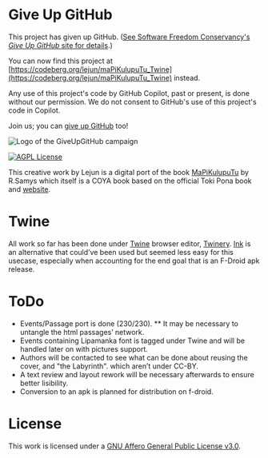 # Give Up GitHub

This project has given up GitHub.  ([See Software Freedom Conservancy's *Give Up  GitHub* site for details](https://GiveUpGitHub.org).)

You can now find this project at [https://codeberg.org/lejun/maPiKulupuTu_Twine](https://codeberg.org/lejun/maPiKulupuTu_Twine) instead.

Any use of this project's code by GitHub Copilot, past or present, is done without our permission.  We do not consent to GitHub's use of this project's code in Copilot.

Join us; you can [give up GitHub](https://GiveUpGitHub.org) too!

![Logo of the GiveUpGitHub campaign](https://sfconservancy.org/img/GiveUpGitHub.png)

[![AGPL License](https://img.shields.io/badge/license-AGPL-blue.svg)](http://www.gnu.org/licenses/agpl-3.0)

This creative work by Lejun is a digital port of the book [MaPiKulupuTu](https://janketami.wordpress.com/2021/06/13/ma-pi-kulupu-tu-toki-pi-nasin-sina/) by R.Samys which itself is a COYA book based on the official Toki Pona book and [website](http://tokipona.org).

# Twine
All work so far has been done under [Twine](https://github.com/tweecode) browser editor, [Twinery](https://twinery.org/). [Ink](https://www.inklestudios.com/ink/) is an alternative that could’ve been used but seemed less easy for this usecase, especially when accounting for the end goal that is an F-Droid apk release. 

# ToDo
* Events/Passage port is done (230/230).
    ** It may be necessary to untangle the html passages’ network.
* Events containing Lipamanka font is tagged under Twine and will be handled later on with pictures support.
* Authors will be contacted to see what can be done about reusing the cover, and "the Labyrinth". which aren’t under CC-BY.
* A text review and layout rework will be necessary afterwards to ensure better lisibility.
* Conversion to an apk is planned for distribution on f-droid.

# License

This work is licensed under a
[GNU Affero General Public License v3.0](https://opensource.org/licenses/AGPL-3.0).
